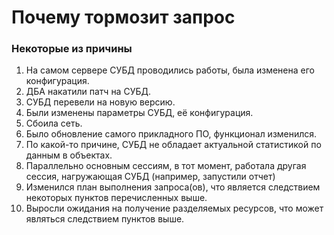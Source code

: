 # Почему тормозит запрос

### Некоторые из причины
  1. На самом сервере СУБД проводились работы, была изменена его конфигурация.
  2. ДБА накатили патч на СУБД.
  3. СУБД перевели на новую версию.
  4. Были изменены параметры СУБД, её конфигурация.
  5. Сбоила сеть.
  6. Было обновление самого прикладного ПО, функционал изменился.
  7. По какой-то причине, СУБД не обладает актуальной статистикой по данным в объектах.
  8. Параллельно основным сессиям, в тот момент, работала другая сессия, нагружающая СУБД (например, запустили отчет)
  9. Изменился план выполнения запроса(ов), что является следствием некоторых пунктов перечисленных выше.
  10. Выросли ожидания на получение разделяемых ресурсов, что может являться следствием пунктов выше.